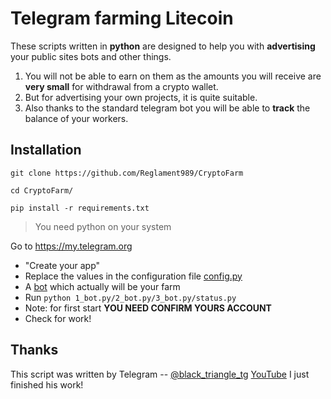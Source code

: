 Telegram farming Litecoin
=============
These scripts written in **python** are designed to help you with **advertising** your public sites bots and other things.

1. You will not be able to earn on them as the amounts you will receive are __**very small**__ for withdrawal from a crypto wallet.
1. But for advertising your own projects, it is quite suitable.
1. Also thanks to the standard telegram bot you will be able to **track** the balance of your workers.

Installation
-----------

```
git clone https://github.com/Reglament989/CryptoFarm
```
```
cd CryptoFarm/
```
```
pip install -r requirements.txt
```

> You need python on your system

Go to https://my.telegram.org
* "Create your app"
* Replace the values in the configuration file [config.py](https://github.com/Reglament989/CryptoFarm/blob/master/config.py)
* A [bot](https://t.me/Litecoin_click_bot?start=7Gin) which actually will be your farm
* Run `python 1_bot.py/2_bot.py/3_bot.py/status.py`
* Note: for first start __YOU NEED CONFIRM YOURS ACCOUNT__
* Check for work!

Thanks
-----------
This script was written by
Telegram -- [@black_triangle_tg](https://t.me/black_triangle_tg) [YouTube](https://www.youtube.com/channel/UCZ26MoNJKaGXFQWKuGVzmAg)
I just finished his work!
